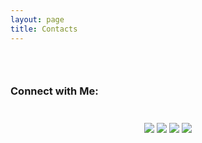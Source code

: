 ```yaml
---
layout: page
title: Contacts
---
```

 <img src="images/border.gif" width="1100px" height="10px"> 
  <img src="images/border.gif" width="1100px" height="10px"> 
   <img src="images/border.gif" width="1100px" height="10px"> 

### Connect with Me: ###
<img src="images/border.gif" width="1100px" height="10px"> 

<p align="center">
  <a href="https://linkedin.com/in/samir-parhi"><img src="https://img.shields.io/badge/-LinkedIn-blueviolet?style=for-the-badge&logo=linkedin" ></a>
  <a href="https://twitter.com/samirparhi"><img src="https://img.shields.io/badge/-Twitter-blue?style=for-the-badge&logo=twitter" ></a>
  <a href="mailto:samirparhi@gmail.com"><img src="https://img.shields.io/badge/-Mail-cyan?style=for-the-badge&logo=gmail" ></a>
  <a href="https://github.com/samirparhi-dev"><img src="https://img.shields.io/badge/-GitHub-orange?style=for-the-badge&logo=github" ></a>
</p>
